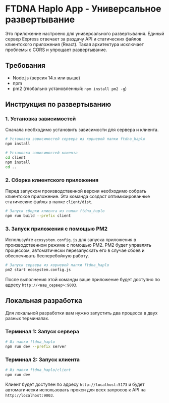 # FTDNA Haplo App - Универсальное развертывание

Это приложение настроено для универсального развертывания. Единый сервер Express отвечает за раздачу API и статических файлов клиентского приложения (React). Такая архитектура исключает проблемы с CORS и упрощает развертывание.

## Требования

- Node.js (версия 14.x или выше)
- npm
- pm2 (глобально установленный: `npm install pm2 -g`)

## Инструкция по развертыванию

### 1. Установка зависимостей

Сначала необходимо установить зависимости для сервера и клиента.

```bash
# Установка зависимостей сервера из корневой папки ftdna_haplo
npm install

# Установка зависимостей клиента
cd client
npm install
cd ..
```

### 2. Сборка клиентского приложения

Перед запуском производственной версии необходимо собрать клиентское приложение. Эта команда создаст оптимизированные статические файлы в папке `client/dist`.

```bash
# Запуск сборки клиента из папки ftdna_haplo
npm run build --prefix client
```

### 3. Запуск приложения с помощью PM2

Используйте `ecosystem.config.js` для запуска приложения в производственном режиме с помощью PM2. PM2 будет управлять процессом, автоматически перезапускать его в случае сбоев и обеспечивать бесперебойную работу.

```bash
# Запуск сервера из корневой папки ftdna_haplo
pm2 start ecosystem.config.js
```

После выполнения этой команды ваше приложение будет доступно по адресу `http://<ваш_сервер>:9003`.

## Локальная разработка

Для локальной разработки вам нужно запустить два процесса в двух разных терминалах.

### Терминал 1: Запуск сервера

```bash
# Из папки ftdna_haplo
npm run dev --prefix server
```

### Терминал 2: Запуск клиента

```bash
# Из папки ftdna_haplo/client
npm run dev
```

Клиент будет доступен по адресу `http://localhost:5173` и будет автоматически использовать прокси для всех запросов к API на `http://localhost:9003`.